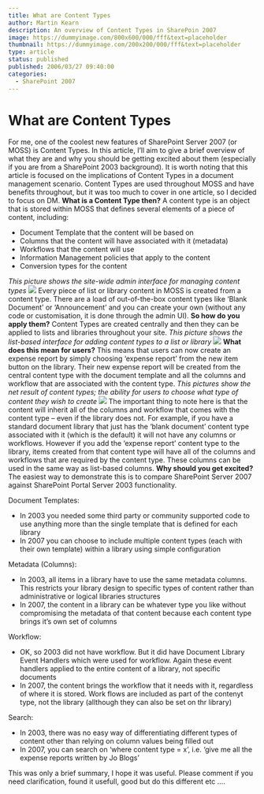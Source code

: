 ```yaml
---
title: What are Content Types
author: Martin Kearn
description: An overview of Content Types in SharePoin 2007
image: https://dummyimage.com/800x600/000/fff&text=placeholder
thumbnail: https://dummyimage.com/200x200/000/fff&text=placeholder
type: article
status: published
published: 2006/03/27 09:40:00
categories: 
  - SharePoint 2007
---
```


# What are Content Types

<span lang="EN-GB" style="font-size: 12pt; line-height: 115%; font-family: Calibri; mso-fareast-font-family: 'Times New Roman'; mso-bidi-font-family: 'Times New Roman'; mso-ansi-language: EN-GB; mso-ascii-theme-font: minor-latin; mso-fareast-theme-font: minor-fareast; mso-hansi-theme-font: minor-latin; mso-bidi-theme-font: minor-bidi; mso-fareast-language: EN-US; mso-bidi-language: AR-SA;"><span style="font-family: Tahoma; font-size: small;"></span></span>For me, one of the coolest new features of SharePoint Server 2007 (or MOSS) is Content Types. In this article, I’ll aim to give a brief overview of what they are and why you should be getting excited about them (especially if you are from a SharePoint 2003 background).  <span lang="EN-GB" style="font-size: 12pt; line-height: 115%; font-family: Calibri; mso-fareast-font-family: 'Times New Roman'; mso-bidi-font-family: 'Times New Roman'; mso-ansi-language: EN-GB; mso-ascii-theme-font: minor-latin; mso-fareast-theme-font: minor-fareast; mso-hansi-theme-font: minor-latin; mso-bidi-theme-font: minor-bidi; mso-fareast-language: EN-US; mso-bidi-language: AR-SA;"><span style="font-family: Tahoma; font-size: small;"></span></span>It is worth noting that this article is focused on the implications of Content Types in a document management scenario. Content Types are used throughout MOSS and have benefits throughout, but it was too much to cover in one article, so I decided to focus on DM.<span lang="EN-GB" style="font-size: 12pt; line-height: 115%; font-family: Calibri; mso-fareast-font-family: 'Times New Roman'; mso-bidi-font-family: 'Times New Roman'; mso-ansi-language: EN-GB; mso-ascii-theme-font: minor-latin; mso-fareast-theme-font: minor-fareast; mso-hansi-theme-font: minor-latin; mso-bidi-theme-font: minor-bidi; mso-fareast-language: EN-US; mso-bidi-language: AR-SA;"><span style="font-family: Tahoma; font-size: small;"></span></span> **What is a Content Type then?** A content type is an object that is stored within MOSS that defines several elements of a piece of content, including:

*   Document Template that the content will be based on
*   Columns that the content will have associated with it (metadata)
*   Workflows that the content will use
*   Information Management policies that apply to the content
*   Conversion types for the content

_This picture shows the site-wide admin interface for managing content types_ ![](http://static.flickr.com/87/262232384_3d55832e64_o.png) Every piece of list or library content in MOSS is created from a content type. There are a load of out-of-the-box content types like ‘Blank Document’ or ‘Announcement’ and you can create your own (without any code or customisation, it is done through the admin UI). **So how do you apply them?** Content Types are created centrally and then they can be applied to lists and libraries throughout your site. <as type="" content="" an="" administrator="" may="" decide="" that="" document="" should="" have="" you="" can="" simply="" add="" it="" to="" and="" expenses="" report="" then="" becomes="" available="" in="" the="" new="" item="" menu="" on="" your="" library="" p=""></as> _This picture shows the list-based interface for adding content types to a list or library_ ![](http://static.flickr.com/102/262232375_0d6d5c6689_o.png) **What does this mean for users?** This means that users can now create an expense report by simply choosing ‘expense report’ from the new item button on the library. Their new expense report will be created from the central content type with the document template and all the columns and workflow that are associated with the content type. _This pictures show the net result of content types; the ability for users to choose what type of content they wish to create_ ![](http://static.flickr.com/109/262232379_c16fed9cd8_o.png) The important thing to note here is that the content will inherit all of the columns and workflow that comes with the content type – even if the library does not. For example, if you have a standard document library that just has the ‘blank document’ content type associated with it (which is the default) it will not have any columns or workflows. However if you add the ‘expense report’ content type to the library, items created from that content type will have all of the columns and workflows that are required by the content type. These columns can be used in the same way as list-based columns. **Why should you get excited?** The easiest way to demonstrate this is to compare SharePoint Server 2007 against SharePoint Portal Server 2003 functionality. 

Document Templates:

*   In 2003 you needed some third party or community supported code to use anything more than the single template that is defined for each library
*   In 2007 you can choose to include multiple content types (each with their own template) within a library using simple configuration

Metadata (Columns):

*   In 2003, all items in a library have to use the same metadata columns. This restricts your library design to specific types of content rather than administrative or logical libraries structures
*   In 2007, the content in a library can be whatever type you like without compromising the metadata of that content because each content type brings it’s own set of columns

Workflow:

*   OK, so 2003 did not have workflow. But it did have Document Library Event Handlers which were used for workflow. Again these event handlers applied to the entire content of a library, not specific documents
*   In 2007, the content brings the workflow that it needs with it, regardless of where it is stored. Work flows are included as part of the contenyt type, not the library (allthough they can also be set on thr library)

Search:

*   In 2003, there was no easy way of differentiating different types of content other than relying on column values being filled out
*   In 2007, you can search on ‘where content type = x’, i.e. ‘give me all the expense reports written by Jo Blogs’

This was only a brief summary, I hope it was useful. Please comment if you need clarification, found it usefull, good but do this different etc ….
